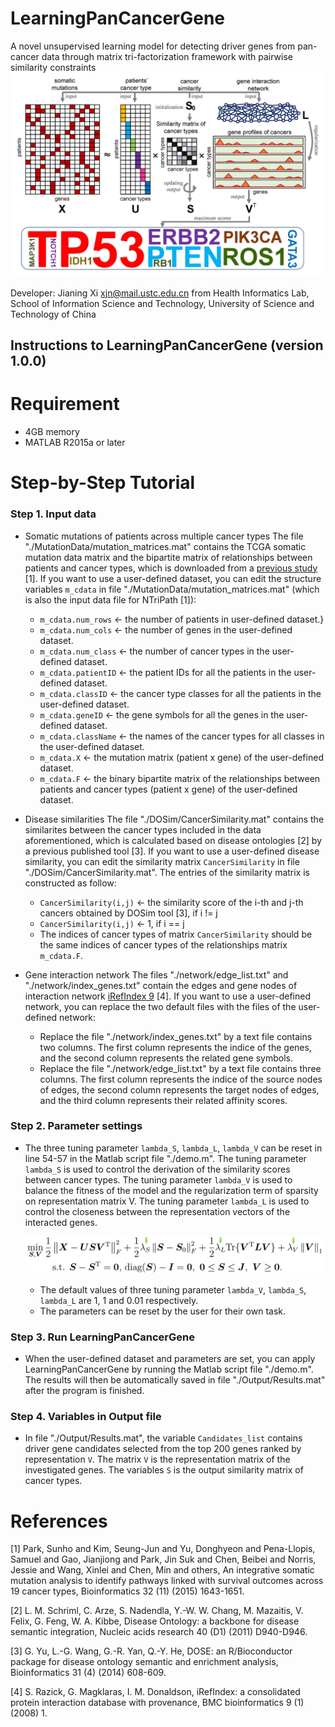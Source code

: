 # LearningPanCancerGene
A novel unsupervised learning model for detecting driver genes from pan-cancer data through matrix tri-factorization framework with pairwise similarity constraints
![image](https://github.com/JianingXi/LearningPanCancerGene/blob/master/bin/splash.jpg)

Developer: Jianing Xi <xjn@mail.ustc.edu.cn> from Health Informatics Lab, School of Information Science and Technology, University of Science and Technology of China

## Instructions to LearningPanCancerGene (version 1.0.0)

# Requirement
* 4GB memory
* MATLAB R2015a or later

# Step-by-Step Tutorial

### Step 1. Input data

* Somatic mutations of patients across multiple cancer types
The file "./MutationData/mutation_matrices.mat" contains the TCGA somatic mutation data matrix and the bipartite matrix of relationships between patients and cancer types, which is downloaded from a [previous study](https://academic.oup.com/bioinformatics/article/32/11/1643/1742725/An-integrative-somatic-mutation-analysis-to) [1]. If you want to use a user-defined dataset, you can edit the structure variables `m_cdata` in file "./MutationData/mutation_matrices.mat" (which is also the input data file for NTriPath [1]):

  * `m_cdata.num_rows` <- the number of patients in user-defined dataset.}
  * `m_cdata.num_cols` <- the number of genes in the user-defined dataset.
  * `m_cdata.num_class` <- the number of cancer types in the user-defined dataset.
  * `m_cdata.patientID` <- the patient IDs for all the patients in the user-defined dataset.
  * `m_cdata.classID` <- the cancer type classes for all the patients in the user-defined dataset.
  * `m_cdata.geneID` <- the gene symbols for all the genes in the user-defined dataset.
  * `m_cdata.className` <- the names of the cancer types for all classes in the user-defined dataset.
  * `m_cdata.X` <- the mutation matrix (patient x gene) of the user-defined dataset.
  * `m_cdata.F` <- the binary bipartite matrix of the relationships between patients and cancer types (patient x gene) of the user-defined dataset.


* Disease similarities
The file "./DOSim/CancerSimilarity.mat" contains the similarites between the cancer types included in the data aforementioned, which is calculated based on disease ontologies [2] by a previous published tool [3]. If you want to use a user-defined disease similarity, you can edit the similarity matrix `CancerSimilarity` in file "./DOSim/CancerSimilarity.mat". The entries of the similarity matrix is constructed as follow:
  * `CancerSimilarity(i,j)` <- the similarity score of the i-th and j-th cancers obtained by DOSim tool [3], if i != j
  * `CancerSimilarity(i,j)` <- 1, if i == j
  * The indices of cancer types of matrix `CancerSimilarity` should be the same indices of cancer types of the relationships matrix `m_cdata.F`.

* Gene interaction network
The files "./network/edge_list.txt" and "./network/index_genes.txt" contain the edges and gene nodes of interaction network [iRefIndex 9](http://irefindex.org) [4]. If you want to use a user-defined network, you can replace the two default files with the files of the user-defined network:

  * Replace the file "./network/index_genes.txt" by a text file contains two columns. The first column represents the indice of the genes, and the second column represents the related gene symbols.
  * Replace the file "./network/edge_list.txt" by a text file contains three columns. The first column represents the indice of the source nodes of edges, the second column represents the target nodes of edges, and the third column represents their related affinity scores.


### Step 2. Parameter settings
* The three tuning parameter `lambda_S`, `lambda_L`, `lambda_V` can be reset in line 54-57 in the Matlab script file "./demo.m". The tuning parameter `lambda_S` is used to control the derivation of the similarity scores between cancer types. The tuning parameter `lambda_V` is used to balance the fitness of the model and the regularization term of sparsity on representation matrix V. The tuning parameter `lambda_L` is used to control the closeness between the representation vectors of the interacted genes.

  ![image](https://github.com/JianingXi/LearningPanCancerGene/blob/master/bin/formula.PNG)


  * The default values of three tuning parameter `lambda_V`, `lambda_S`, `lambda_L` are 1, 1 and 0.01 respectively.
  * The parameters can be reset by the user for their own task.

### Step 3. Run LearningPanCancerGene
* When the user-defined dataset and parameters are set, you can apply LearningPanCancerGene by running the Matlab script file "./demo.m". The results will then be automatically saved in file "./Output/Results.mat" after the program is finished. 

### Step 4. Variables in Output file 
* In file "./Output/Results.mat", the variable `Candidates_list` contains driver gene candidates selected from the top 200 genes ranked by representation `V`. The matrix `V` is the representation matrix of the investigated genes. The variables `S` is the output similarity matrix of cancer types.

# References
[1] Park, Sunho and Kim, Seung-Jun and Yu, Donghyeon and Pena-Llopis, Samuel and Gao, Jianjiong and Park, Jin Suk and Chen, Beibei and Norris, Jessie and Wang, Xinlei and Chen, Min and others, An integrative somatic mutation analysis to identify pathways linked with survival outcomes across 19 cancer types, Bioinformatics 32 (11) (2015) 1643-1651.

[2] L. M. Schriml, C. Arze, S. Nadendla, Y.-W. W. Chang, M. Mazaitis, V. Felix, G. Feng, W. A. Kibbe, Disease Ontology: a backbone for disease semantic integration, Nucleic acids research 40 (D1) (2011) D940-D946.

[3] G. Yu, L.-G. Wang, G.-R. Yan, Q.-Y. He, DOSE: an R/Bioconductor package for disease ontology semantic and enrichment analysis, Bioinformatics 31 (4) (2014) 608-609.

[4] S. Razick, G. Magklaras, I. M. Donaldson, iRefIndex: a consolidated protein interaction database with provenance, BMC bioinformatics 9 (1) (2008) 1.
